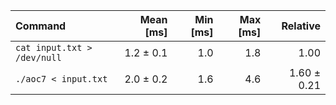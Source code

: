| Command | Mean [ms] | Min [ms] | Max [ms] | Relative |
|:---|---:|---:|---:|---:|
| `cat input.txt > /dev/null` | 1.2 ± 0.1 | 1.0 | 1.8 | 1.00 |
| `./aoc7 < input.txt` | 2.0 ± 0.2 | 1.6 | 4.6 | 1.60 ± 0.21 |
